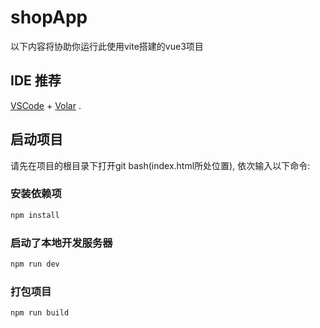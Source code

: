# shopApp

以下内容将协助你运行此使用vite搭建的vue3项目

## IDE 推荐

[VSCode](https://code.visualstudio.com/) + [Volar](https://marketplace.visualstudio.com/items?itemName=Vue.volar) .

## 启动项目
请先在项目的根目录下打开git bash(index.html所处位置),
依次输入以下命令:
### 安装依赖项
```sh
npm install
```

### 启动了本地开发服务器
```sh
npm run dev
```

### 打包项目

```sh
npm run build
```
